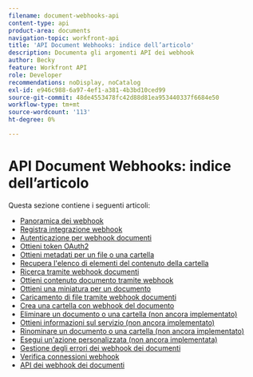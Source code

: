 ```yaml
---
filename: document-webhooks-api
content-type: api
product-area: documents
navigation-topic: workfront-api
title: 'API Document Webhooks: indice dell’articolo'
description: Documenta gli argomenti API dei webhook
author: Becky
feature: Workfront API
role: Developer
recommendations: noDisplay, noCatalog
exl-id: e946c988-6a97-4ef1-a381-4b3bd10ced99
source-git-commit: 48de4553478fc42d88d81ea953440337f6684e50
workflow-type: tm+mt
source-wordcount: '113'
ht-degree: 0%

---
```


# API Document Webhooks: indice dell’articolo

<!-- Audited: 5/2025 -->

Questa sezione contiene i seguenti articoli:

* [Panoramica dei webhook](../../wf-api/doc-wbhks-api/webhooks-overview.md)
* [Registra integrazione webhook](../../wf-api/doc-wbhks-api/register-webhook-integration.md)
* [Autenticazione per webhook documenti](../../wf-api/doc-wbhks-api/auth-for-docu-webhook.md)
* [Ottieni token OAuth2](../../wf-api/doc-wbhks-api/get-oath-token-webhooks.md)
* [Ottieni metadati per un file o una cartella](../../wf-api/doc-wbhks-api/get-metadata-file-folder.md)
* [Recupera l&#39;elenco di elementi del contenuto della cartella](../../wf-api/doc-wbhks-api/get-list-folder-contents.md)
* [Ricerca tramite webhook documenti](../../wf-api/doc-wbhks-api/docu-webhook-search.md)
* [Ottieni contenuto documento tramite webhook](../../wf-api/doc-wbhks-api/get-docu-content-webhook.md)
* [Ottieni una miniatura per un documento](../../wf-api/doc-wbhks-api/get-thmbnl-doc.md)
* [Caricamento di file tramite webhook documenti](../../wf-api/doc-wbhks-api/file-upload-docu-webhook.md)
* [Crea una cartella con webhook del documento](../../wf-api/doc-wbhks-api/create-folder-docu-webhook.md)
* [Eliminare un documento o una cartella (non ancora implementato)](../../wf-api/doc-wbhks-api/delete-a-document-or-folder.md)
* [Ottieni informazioni sul servizio (non ancora implementato)](../../wf-api/doc-wbhks-api/get-service-info-webhook.md)
* [Rinominare un documento o una cartella (non ancora implementato)](../../wf-api/doc-wbhks-api/rename-docu-or-folder.md)
* [Esegui un&#39;azione personalizzata (non ancora implementata)](../../wf-api/doc-wbhks-api/perform-custom-action.md)
* [Gestione degli errori dei webhook dei documenti](../../wf-api/doc-wbhks-api/docu-webhooks-errors.md)
* [Verifica connessioni webhook](../../wf-api/doc-wbhks-api/test-webhook-connections.md)
* [API dei webhook dei documenti](../../wf-api/doc-wbhks-api/docu-webhook-api.md)
